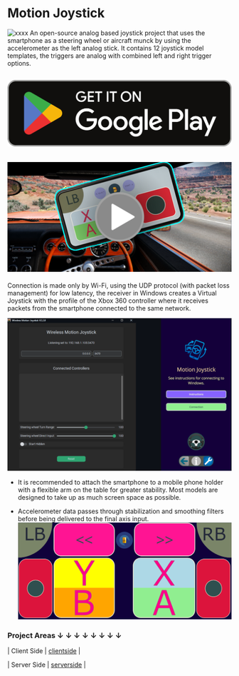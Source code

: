 # Motion Joystick
![xxxx](https://play-lh.googleusercontent.com/X0jYo-59ZZZK8wlTAXpeG3LOv5wzOop62n5156ZZKQvupwSYHM1L8U2FaCeWilh_ew=w240-h480-rw)
An open-source analog based joystick project that uses the smartphone as a steering wheel or aircraft munck by using the accelerometer as the left analog stick. It contains 12 joystick model templates, the triggers are analog with combined left and right trigger options.

[![name](https://raw.githubusercontent.com/Suundumused/Motion-Joystick-Steering-Wheel/refs/heads/main/Assets/Google_Play_Store_badge_EN.png)
](https://play.google.com/store/apps/details?id=com.caiosilva.gravityjoystick&pcampaignid=web_share)
---
[![111](https://raw.githubusercontent.com/Suundumused/Motion-Joystick-Steering-Wheel/refs/heads/main/Assets/Uxntitled.png)](https://youtube.com/shorts/NQMqyPQ18os?si=p46ujCLKhOxtPgvC)
---
Connection is made only by Wi-Fi, using the UDP protocol (with packet loss management) for low latency, the receiver in Windows creates a Virtual Joystick with the profile of the Xbox 360 controller where it receives packets from the smartphone connected to the same network.


![aaa](https://raw.githubusercontent.com/Suundumused/Motion-Joystick-Steering-Wheel/refs/heads/main/Assets/2232.png)
- It is recommended to attach the smartphone to a mobile phone holder with a flexible arm on the table for greater stability. Most models are designed to take up as much screen space as possible.

- Accelerometer data passes through stabilization and smoothing filters before being delivered to the final axis input.
![aab](https://raw.githubusercontent.com/Suundumused/Motion-Joystick-Steering-Wheel/refs/heads/main/Assets/151959.png)

### Project Areas ↓ ↓ ↓ ↓ ↓ ↓ ↓ ↓
| Client Side | [clientside](https://github.com/Suundumused/Motion-Joystick-Steering-Wheel/tree/main/Client%20Side) |

| Server Side | [serverside](https://github.com/Suundumused/Motion-Joystick-Steering-Wheel/tree/main/Server%20Side) |